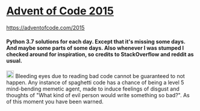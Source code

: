 # [Advent of Code 2015](https://adventofcode.com/2015)

https://adventofcode.com/2015

#### Python 3.7 solutions for each day. Except that it's missing some days. And maybe some parts of some days. Also whenever I was stumped I checked around for inspiration, so credits to StackOverflow and reddit as usual.

<img src = "https://previews.123rf.com/images/auttkhamkhauncham/auttkhamkhauncham1506/auttkhamkhauncham150600309/41763384-warning-symbol.jpg" width=20> Bleeding eyes due to reading bad code cannot be guaranteed to not happen. Any instance of spaghetti code has a chance of being a level 5 mind-bending memetic agent, made to induce feelings of disgust and thoughts of "What kind of evil person would write something so bad?". As of this moment you have been warned.

